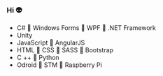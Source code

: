 ### Hi :alien:

* C# :small_blue_diamond: Windows Forms :small_blue_diamond: WPF :small_blue_diamond: .NET Framework     
* Unity
* JavaScript :small_blue_diamond: AngularJS                                                          
* HTML :small_blue_diamond: CSS :small_blue_diamond: SASS :small_blue_diamond: Bootstrap
* C ++ :small_blue_diamond: Python
* Odroid :small_blue_diamond: STM :small_blue_diamond: Raspberry Pi
